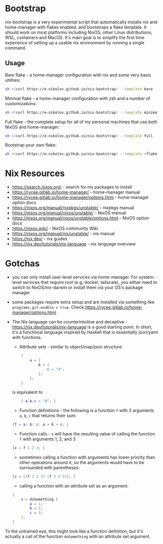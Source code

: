 # Bootstrap

nix-bootstrap is a very experimental script that automatically installs nix and home-manager with flakes enabled, and bootstraps a flake template. It should work on most platforms including NixOS, other Linux distributions, WSL, containers and MacOS. It's main goal is to simplify the first time experience of setting up a usable nix environment by running a single command.

## Usage

Bare flake - a home-manager configuration with nix and some very basic utilities:

```sh
sh <(curl https://e-nikolov.github.io/nix-bootstrap) --template bare
```

Minimal flake - a home-manager configuration with zsh and a number of customizations:

```sh
sh <(curl https://e-nikolov.github.io/nix-bootstrap) --template minimal
```

Full flake - the complete setup for all of my personal machines that use both NixOS and home-manager:

```sh
sh <(curl https://e-nikolov.github.io/nix-bootstrap) --template full
```

Bootstrap your own flake:

```sh
sh <(curl https://e-nikolov.github.io/nix-bootstrap) --template <flake-template-url>
```

# Nix Resources

- https://search.nixos.org/                             - search for nix packages to install
- https://rycee.gitlab.io/home-manager/                 - home-manager manual
- https://rycee.gitlab.io/home-manager/options.html     - home-manager option docs
- https://nixos.org/manual/nixpkgs/unstable/            - nixpkgs manual
- https://nixos.org/manual/nixos/unstable/              - NixOS manual
- https://nixos.org/manual/nixos/unstable/options.html  - NixOS option docs
- https://nixos.wiki/                                   - NixOS community Wiki
- https://nixos.org/manual/nix/unstable/                - nix manual
- https://nix.dev/                                      - nix guides
- https://nix.dev/tutorials/nix-language                - nix language overview


# Gotchas

- you can only install user-level services via home-manager. For system-level services that require root (e.g. docker, tailscale), you either need to switch to NixOS/nix-darwin or install them via your OS's package manager
- some packages require extra setup and are installed via something like `programs.git.enable = true`. Check https://rycee.gitlab.io/home-manager/options.html
- The Nix language can be counterintuitive and deceptive - https://nix.dev/tutorials/nix-language is a good starting point.
In short, it's a functional language inspired by Haskell that is essentially json/yaml with functions.
    * Attribute sets - similar to object/map/json structure

    ```nix
        {
            a = {
                b = {
                    c = "d";
                };
            };
        }
    ```

   is equivalent to
   
    ```nix
        { a.b.c = "d"; }
    ```

    - Function definitions - the following is a function `f` with 3 arguments `a`, `b`, `c` that returns their sum:

    ```nix
    {f = a: b: c: a + b + c; }
    ```
    
    - Function calls - `x` will have the resulting value of calling the function `f` with arguments 1, 2, and 3

    ```nix
    {x = f 1 2 3; }
    ```
    - sometimes calling a function with arguments has lower priority than other operations around it, so the arguments would have to be surrounded with parentheses:

    ```nix
    {x = [(f 1 2 3) (f 3 4 5)]; }
    ```
    
    - calling a function with an attribute set as an argument:

    ```nix
    {
        x = doSomething {
            a = 1;
            b = 2;
            c = 3;
        };
    }
    ```
To the untrained eye, this might look like a function definition, but it's actually a call of the function `doSomething` with an attribute set argument.
